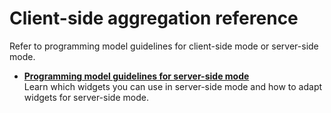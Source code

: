 # Client-side aggregation reference

Refer to programming model guidelines for client-side mode or server-side mode.

-   **[Programming model guidelines for server-side mode](../dev-portlet/csa2r_prguide_ssm.md)**  
Learn which widgets you can use in server-side mode and how to adapt widgets for server-side mode.



